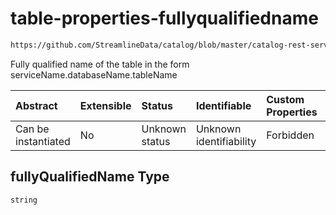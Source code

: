 # table-properties-fullyqualifiedname

```txt
https://github.com/StreamlineData/catalog/blob/master/catalog-rest-service/src/main/resources/json/schema/entity/data/table.json#/properties/fullyQualifiedName
```

Fully qualified name of the table in the form serviceName.databaseName.tableName

| Abstract            | Extensible | Status         | Identifiable            | Custom Properties | Additional Properties | Access Restrictions | Defined In                                                             |
| :------------------ | :--------- | :------------- | :---------------------- | :---------------- | :-------------------- | :------------------ | :--------------------------------------------------------------------- |
| Can be instantiated | No         | Unknown status | Unknown identifiability | Forbidden         | Allowed               | none                | [table.json*](https://github.com/StreamlineData/catalog/blob/master/catalog-rest-service/src/main/resources/json/schema/entity/data/table.json "open original schema") |

## fullyQualifiedName Type

`string`

